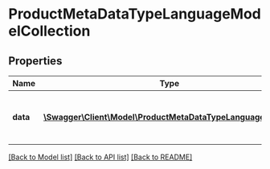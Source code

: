 # ProductMetaDataTypeLanguageModelCollection

## Properties
Name | Type | Description | Notes
------------ | ------------- | ------------- | -------------
**data** | [**\Swagger\Client\Model\ProductMetaDataTypeLanguageModel[]**](ProductMetaDataTypeLanguageModel.md) | A collection of product meta data type languages | [optional] 


[[Back to Model list]](../README.md#documentation-for-models) [[Back to API list]](../README.md#documentation-for-api-endpoints) [[Back to README]](../README.md)


